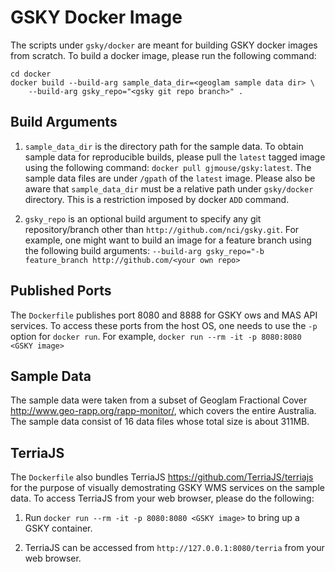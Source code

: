 GSKY Docker Image
=================

The scripts under `gsky/docker` are meant for building GSKY docker images from
scratch. To build a docker image, please run the following command:

```
cd docker
docker build --build-arg sample_data_dir=<geoglam sample data dir> \
    --build-arg gsky_repo="<gsky git repo branch>" .
```

Build Arguments
---------------

1. `sample_data_dir` is the directory path for the sample data. To obtain sample
   data for reproducible builds, please pull the `latest` tagged image using the
   following command: `docker pull gjmouse/gsky:latest`. The sample data files are
   under `/gpath` of the `latest` image. Please also be aware that `sample_data_dir`
   must be a relative path under `gsky/docker` directory. This is a restriction
   imposed by docker `ADD` command.

2. `gsky_repo` is an optional build argument to specify any git repository/branch
   other than `http://github.com/nci/gsky.git`. For example, one might want to
   build an image for a feature branch using the following build arguments:
    `--build-arg gsky_repo="-b feature_branch http://github.com/<your own repo>`

Published Ports
---------------

The `Dockerfile` publishes port 8080 and 8888 for GSKY ows and MAS API services.
To access these ports from the host OS, one needs to use the `-p` option for
`docker run`. For example, `docker run --rm -it -p 8080:8080 <GSKY image>`

Sample Data
-----------

The sample data were taken from a subset of Geoglam Fractional Cover
http://www.geo-rapp.org/rapp-monitor/, which covers the entire Australia. The
sample data consist of 16 data files whose total size is about 311MB.

TerriaJS
--------

The `Dockerfile` also bundles TerriaJS https://github.com/TerriaJS/terriajs
for the purpose of visually demostrating GSKY WMS services on the sample data. 
To access TerriaJS from your web browser, please do the following:

1. Run `docker run --rm -it -p 8080:8080 <GSKY image>` to bring up a GSKY container.

2. TerriaJS can be accessed from `http://127.0.0.1:8080/terria` from your web browser.
